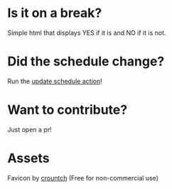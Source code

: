 # Is it on a break?
Simple html that displays YES if it is and NO if it is not.

# Did the schedule change?
Run the [update schedule action](https://github.com/EdYuTo/edyuto.github.io/actions/workflows/update-schedule.yml)!

# Want to contribute?
Just open a pr!

# Assets
Favicon by [crountch](https://www.deviantart.com/crountch) (Free for non-commercial use)